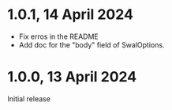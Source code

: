 # 1.0.1, 14 April 2024

- Fix erros in the README
- Add doc for the "body" field of SwalOptions.

# 1.0.0, 13 April 2024

Initial release
